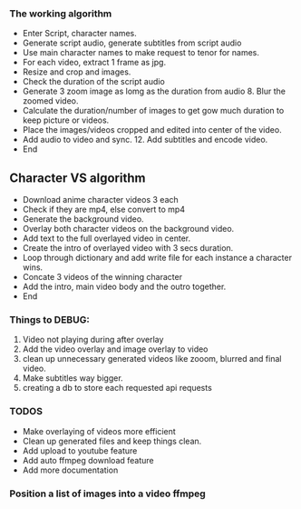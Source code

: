 ### The working algorithm
- Enter Script, character names. 
- Generate script audio, generate subtitles from script audio 
- Use main character names to make request to tenor for names.
- For each video, extract 1 frame as jpg. 
- Resize and crop and images. 
- Check the duration of the script audio
- Generate 3 zoom image as lomg as the duration from audio 8. Blur the zoomed video. 
- Calculate the duration/number of images to get gow much duration to keep picture or videos. 
- Place the images/videos cropped and edited into center of the video. 
- Add audio to video and sync. 12. Add subtitles and encode video. 
- End

## Character VS algorithm
- Download anime character videos 3 each
- Check if they are mp4, else convert to mp4
- Generate the background video.
- Overlay both character videos on the background video.
- Add text to the full overlayed video in center.
-  Create the intro of overlayed video with 3 secs duration.
- Loop through dictionary and add write file for each instance a character wins.
- Concate 3 videos of the winning character
- Add the intro, main video body and the outro together.
- End

 ### Things to DEBUG:
 1. Video not playing during after overlay 
 2. Add the video overlay and image overlay to video 
 3. clean up unnecessary generated videos like zooom, blurred and final video.  
 4. Make subtitles way bigger.
 5. creating a db to store each requested api requests

### TODOS
- Make overlaying of videos more efficient
- Clean up generated files and keep things clean.
- Add upload to youtube feature 
- Add auto ffmpeg download feature
- Add more documentation


### Position a list of images into a video ffmpeg

